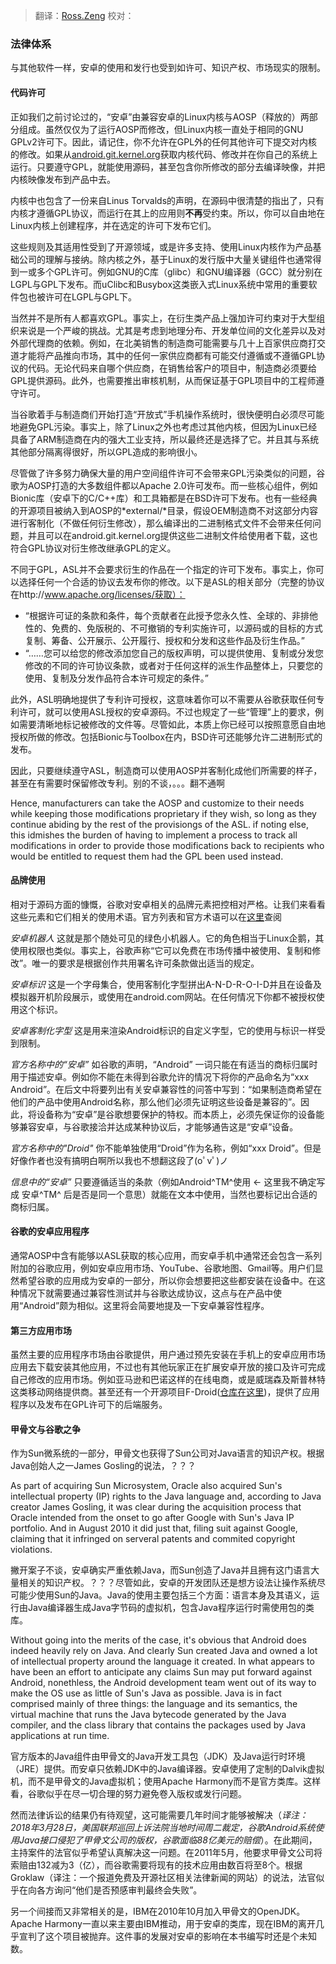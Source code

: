 > 翻译：[Ross.Zeng](https://github.com/zengrx)
> 校对：


### 法律体系

与其他软件一样，安卓的使用和发行也受到如许可、知识产权、市场现实的限制。

#### 代码许可

正如我们之前讨论过的，“安卓”由兼容安卓的Linux内核与AOSP（释放的）两部分组成。虽然仅仅为了运行AOSP而修改，但Linux内核一直处于相同的GNU GPLv2许可下。因此，请记住，你不允许在GPL外的任何其他许可下提交对内核的修改。如果从[android.git.kernel.org](android.git.kernel.org)获取内核代码、修改并在你自己的系统上运行。只要遵守GPL，就能使用源码，甚至包含你所修改的部分去编译映像，并把内核映像发布到产品中去。

内核中也包含了一份来自Linus Torvalds的声明，在源码中很清楚的指出了，只有内核才遵循GPL协议，而运行在其上的应用则**不再**受约束。所以，你可以自由地在Linux内核上创建程序，并在选定的许可下发布它们。

这些规则及其适用性受到了开源领域，或是许多支持、使用Linux内核作为产品基础公司的理解与接纳。除内核之外，基于Linux的发行版中大量关键组件也通常得到一或多个GPL许可。例如GNU的C库（glibc）和GNU编译器（GCC）就分别在LGPL与GPL下发布。而uClibc和Busybox这类嵌入式Linux系统中常用的重要软件包也被许可在LGPL与GPL下。

当然并不是所有人都喜欢GPL。事实上，在衍生类产品上强加许可约束对于大型组织来说是一个严峻的挑战。尤其是考虑到地理分布、开发单位间的文化差异以及对外部代理商的依赖。例如，在北美销售的制造商可能需要与几十上百家供应商打交道才能将产品推向市场，其中的任何一家供应商都有可能交付遵循或不遵循GPL协议的代码。无论代码来自哪个供应商，在销售给客户的项目中，制造商必须要给GPL提供源码。此外，也需要推出审核机制，从而保证基于GPL项目中的工程师遵守许可。

当谷歌着手与制造商们开始打造“开放式”手机操作系统时，很快便明白必须尽可能地避免GPL污染。事实上，除了Linux之外也考虑过其他内核，但因为Linux已经具备了ARM制造商在内的强大工业支持，所以最终还是选择了它。并且其与系统其他部分隔离得很好，所以GPL造成的影响很小。

尽管做了许多努力确保大量的用户空间组件许可不会带来GPL污染类似的问题，谷歌为AOSP打造的大多数组件都以Apache 2.0许可发布。而一些核心组件，例如Bionic库（安卓下的C/C++库）和工具箱都是在BSD许可下发布。也有一些经典的开源项目被纳入到AOSP的*external/*目录，假设OEM制造商不对这部分内容进行客制化（不做任何衍生修改），那么编译出的二进制格式文件不会带来任何问题，并且可以在android.git.kernel.org提供这些二进制文件给使用者下载，这也符合GPL协议对衍生修改继承GPL的定义。

不同于GPL，ASL并不会要求衍生的作品在一个指定的许可下发布。事实上，你可以选择任何一个合适的协议去发布你的修改。以下是ASL的相关部分（完整的协议在http://www.apache.org/licenses/获取）：
+ “根据许可证的条款和条件，每个贡献者在此授予您永久性、全球的、非排他性的、免费的、免版税的、不可撤销的专利实施许可，以源码或的目标的方式复制、筹备、公开展示、公开履行、授权和分发和这些作品及衍生作品。”
+ “……您可以给您的修改添加您自己的版权声明，可以提供使用、复制或分发您修改的不同的许可协议条款，或者对于任何这样的派生作品整体上，只要您的使用、复制及分发作品符合本许可规定的条件。”

此外，ASL明确地提供了专利许可授权，这意味着你可以不需要从谷歌获取任何专利许可，就可以使用ASL授权的安卓源码。不过也规定了一些“管理”上的要求，例如需要清晰地标记被修改的文件等。尽管如此，本质上你已经可以按照意愿自由地授权所做的修改。包括Bionic与Toolbox在内，BSD许可还能够允许二进制形式的发布。

因此，只要继续遵守ASL，制造商可以使用AOSP并客制化成他们所需要的样子，甚至在有需要时保留修改专利。别的不谈，。。。翻不通啊

Hence, manufacturers can take the AOSP and customize to their needs while keeping those modifications proprietary if they wish, so long as they continue abiding by the rest of the provisiongs of the ASL. if noting else, this idmishes the burden of having to implement a process to track all modifications in order to provide those modifications back to recipients who would be entitled to request them had the  GPL been used instead.

#### 品牌使用

相对于源码方面的慷慨，谷歌对安卓相关的品牌元素把控相对严格。让我们来看看这些元素和它们相关的使用术语。官方列表和官方术语可以在[这里](http://www.android.com/branding.html)查阅

*安卓机器人*
这就是那个随处可见的绿色小机器人。它的角色相当于Linux企鹅，其使用权限也类似。事实上，谷歌声称“它可以免费在市场传播中被使用、复制和修改”。唯一的要求是根据创作共用署名许可条款做出适当的规定。

*安卓标识*
这是一个字母集合，使用客制化字型拼出A-N-D-R-O-I-D并且在设备及模拟器开机阶段展示，或使用在android.com网站。在任何情况下你都不被授权使用这个标识。

*安卓客制化字型*
这是用来渲染Android标识的自定义字型，它的使用与标识一样受到限制。

*官方名称中的“安卓”*
如谷歌的声明，“Android” 一词只能在有适当的商标归属时用于描述安卓。例如你不能在未得到谷歌允许的情况下将你的产品命名为“xxx Android”。在后文中将要列出有关安卓兼容性的问答中写到：“如果制造商希望在他们的产品中使用Android名称，那么他们必须先证明这些设备是兼容的”。因此，将设备称为“安卓”是谷歌想要保护的特权。而本质上，必须先保证你的设备能够兼容安卓，与谷歌接洽并达成某种协议后，才能够通告这是“安卓”设备。

*官方名称中的"Droid"*
你不能单独使用“Droid”作为名称，例如“xxx Droid”。但是好像作者也没有搞明白啊所以我也不想翻这段了(oﾟvﾟ)ノ

*信息中的“安卓”*
只要遵循适当的条款（例如Android^TM^使用 <- 这里我不确定写成 安卓^TM^ 后是否是同一个意思）就能在文本中使用，当然也要标记出合适的商标归属。

#### 谷歌的安卓应用程序

通常AOSP中含有能够以ASL获取的核心应用，而安卓手机中通常还会包含一系列附加的谷歌应用，例如安卓应用市场、YouTube、谷歌地图、Gmail等。用户们显然希望谷歌的应用成为安卓的一部分，所以你会想要把这些都安装在设备中。在这种情况下就需要通过兼容性测试并与谷歌达成协议，这点与在产品中使用“Android”颇为相似。这里将会简要地提及一下安卓兼容性程序。

#### 第三方应用市场

虽然主要的应用程序市场由谷歌提供，用户通过预先安装在手机上的安卓应用市场应用去下载安装其他应用，不过也有其他玩家正在扩展安卓开放的接口及许可完成自己修改的应用市场。例如亚马逊和巴诺这样的在线电商，或是威瑞森及斯普林特这类移动网络提供商。甚至还有一个开源项目F-Droid([仓库在这里](http://f-droid.org/repository))，提供了应用程序以及发布在GPL许可下的后端服务。

#### 甲骨文与谷歌之争

作为Sun微系统的一部分，甲骨文也获得了Sun公司对Java语言的知识产权。根据Java创始人之一James Gosling的说法，？？？

As part of acquiring Sun Microsystem, Oracle also acquired Sun's intellectual property (IP) rights to the Java language and, according to Java creator James Gosling, it was clear during the acquisition process that Oracle intended from the onset to go after Google with Sun's Java IP portfolio. And in August 2010 it did just that, filing suit against Google, claiming that it infringed on serveral patents and commited copyright violations.

撇开案子不谈，安卓确实严重依赖Java，而Sun创造了Java并且拥有这门语言大量相关的知识产权。？？？尽管如此，安卓的开发团队还是想方设法让操作系统尽可能少使用Sun的Java。Java的使用主要包括三个方面：语言本身及其语义，运行由Java编译器生成Java字节码的虚拟机，包含Java程序运行时需使用包的类库。

Without going into the merits of the case, it's obvious that Android does indeed heavily rely on Java. And clearly Sun created Java and owned a lot of intellectual property around the language it created. In what appears to have been an effort to anticipate any claims Sun may put forward against Android, nonethless, the Android development team went out of its way to make the OS use as little of Sun's Java as possible. Java is in fact comprised mainly of three things: the language and its semantics, the virtual machine that runs the Java bytecode generated by the Java compiler, and the class library that contains the packages used by Java applications at run time.

官方版本的Java组件由甲骨文的Java开发工具包（JDK）及Java运行时环境（JRE）提供。而安卓只依赖JDK中的Java编译器。安卓使用了定制的Dalvik虚拟机，而不是甲骨文的Java虚拟机；使用Apache Harmony而不是官方类库。这样看，谷歌似乎在尽一切合理的努力避免卷入版权或发行问题。

然而法律诉讼的结果仍有待观望，这可能需要几年时间才能够被解决（*译注：2018年3月28日，美国联邦巡回上诉法院当地时间周二裁定，谷歌Android系统使用Java接口侵犯了甲骨文公司的版权，谷歌面临88亿美元的赔偿*）。在此期间，主持案件的法官似乎希望认真解决这一问题。在2011年5月，他要求甲骨文公司将索赔由132减为3（亿），而谷歌需要将现有的技术应用由数百将至8个。根据Groklaw（译注：一个报道免费及开源社区相关法律新闻的网站）的说法，法官似乎在向各方询问“他们是否预感审判最终会失败”。

另一个间接而又非常相关的是，IBM在2010年10月加入甲骨文的OpenJDK。Apache Harmony一直以来主要由IBM推动，用于安卓的类库，现在IBM的离开几乎宣判了这个项目被抛弃。这件事的发展对安卓的影响在本书编写时还是个未知数。